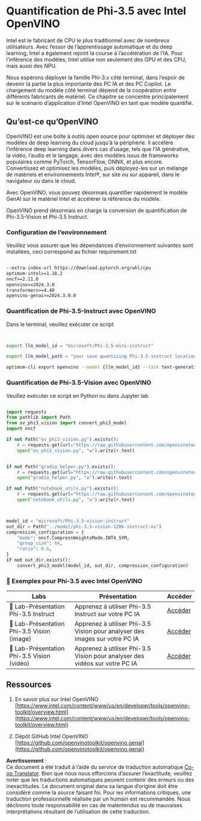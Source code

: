 <!--
CO_OP_TRANSLATOR_METADATA:
{
  "original_hash": "3139a6a82f357a9f90f1fe51c4caf65a",
  "translation_date": "2025-07-16T21:58:19+00:00",
  "source_file": "md/01.Introduction/04/UsingIntelOpenVINOQuantifyingPhi.md",
  "language_code": "fr"
}
-->
# **Quantification de Phi-3.5 avec Intel OpenVINO**

Intel est le fabricant de CPU le plus traditionnel avec de nombreux utilisateurs. Avec l’essor de l’apprentissage automatique et du deep learning, Intel a également rejoint la course à l’accélération de l’IA. Pour l’inférence des modèles, Intel utilise non seulement des GPU et des CPU, mais aussi des NPU.

Nous espérons déployer la famille Phi-3.x côté terminal, dans l’espoir de devenir la partie la plus importante des PC IA et des PC Copilot. Le chargement du modèle côté terminal dépend de la coopération entre différents fabricants de matériel. Ce chapitre se concentre principalement sur le scénario d’application d’Intel OpenVINO en tant que modèle quantifié.

## **Qu’est-ce qu’OpenVINO**

OpenVINO est une boîte à outils open source pour optimiser et déployer des modèles de deep learning du cloud jusqu’à la périphérie. Il accélère l’inférence deep learning dans divers cas d’usage, tels que l’IA générative, la vidéo, l’audio et le langage, avec des modèles issus de frameworks populaires comme PyTorch, TensorFlow, ONNX, et plus encore. Convertissez et optimisez les modèles, puis déployez-les sur un mélange de matériels et environnements Intel®, sur site ou sur appareil, dans le navigateur ou dans le cloud.

Avec OpenVINO, vous pouvez désormais quantifier rapidement le modèle GenAI sur le matériel Intel et accélérer la référence du modèle.

OpenVINO prend désormais en charge la conversion de quantification de Phi-3.5-Vision et Phi-3.5 Instruct.

### **Configuration de l’environnement**

Veuillez vous assurer que les dépendances d’environnement suivantes sont installées, ceci correspond au fichier requirement.txt

```txt

--extra-index-url https://download.pytorch.org/whl/cpu
optimum-intel>=1.18.2
nncf>=2.11.0
openvino>=2024.3.0
transformers>=4.40
openvino-genai>=2024.3.0.0

```

### **Quantification de Phi-3.5-Instruct avec OpenVINO**

Dans le terminal, veuillez exécuter ce script

```bash


export llm_model_id = "microsoft/Phi-3.5-mini-instruct"

export llm_model_path = "your save quantizing Phi-3.5-instruct location"

optimum-cli export openvino --model {llm_model_id} --task text-generation-with-past --weight-format int4 --group-size 128 --ratio 0.6  --sym  --trust-remote-code {llm_model_path}


```

### **Quantification de Phi-3.5-Vision avec OpenVINO**

Veuillez exécuter ce script en Python ou dans Jupyter lab

```python

import requests
from pathlib import Path
from ov_phi3_vision import convert_phi3_model
import nncf

if not Path("ov_phi3_vision.py").exists():
    r = requests.get(url="https://raw.githubusercontent.com/openvinotoolkit/openvino_notebooks/latest/notebooks/phi-3-vision/ov_phi3_vision.py")
    open("ov_phi3_vision.py", "w").write(r.text)


if not Path("gradio_helper.py").exists():
    r = requests.get(url="https://raw.githubusercontent.com/openvinotoolkit/openvino_notebooks/latest/notebooks/phi-3-vision/gradio_helper.py")
    open("gradio_helper.py", "w").write(r.text)

if not Path("notebook_utils.py").exists():
    r = requests.get(url="https://raw.githubusercontent.com/openvinotoolkit/openvino_notebooks/latest/utils/notebook_utils.py")
    open("notebook_utils.py", "w").write(r.text)



model_id = "microsoft/Phi-3.5-vision-instruct"
out_dir = Path("../model/phi-3.5-vision-128k-instruct-ov")
compression_configuration = {
    "mode": nncf.CompressWeightsMode.INT4_SYM,
    "group_size": 64,
    "ratio": 0.6,
}
if not out_dir.exists():
    convert_phi3_model(model_id, out_dir, compression_configuration)

```

### **🤖 Exemples pour Phi-3.5 avec Intel OpenVINO**

| Labs    | Présentation | Accéder |
| -------- | ------- |  ------- |
| 🚀 Lab-Présentation Phi-3.5 Instruct  | Apprenez à utiliser Phi-3.5 Instruct sur votre PC IA    |  [Accéder](../../../../../code/09.UpdateSamples/Aug/intel-phi35-instruct-zh.ipynb)    |
| 🚀 Lab-Présentation Phi-3.5 Vision (image) | Apprenez à utiliser Phi-3.5 Vision pour analyser des images sur votre PC IA      |  [Accéder](../../../../../code/09.UpdateSamples/Aug/intel-phi35-vision-img.ipynb)    |
| 🚀 Lab-Présentation Phi-3.5 Vision (vidéo)   | Apprenez à utiliser Phi-3.5 Vision pour analyser des vidéos sur votre PC IA    |  [Accéder](../../../../../code/09.UpdateSamples/Aug/intel-phi35-vision-video.ipynb)    |

## **Ressources**

1. En savoir plus sur Intel OpenVINO [https://www.intel.com/content/www/us/en/developer/tools/openvino-toolkit/overview.html](https://www.intel.com/content/www/us/en/developer/tools/openvino-toolkit/overview.html)

2. Dépôt GitHub Intel OpenVINO [https://github.com/openvinotoolkit/openvino.genai](https://github.com/openvinotoolkit/openvino.genai)

**Avertissement** :  
Ce document a été traduit à l’aide du service de traduction automatique [Co-op Translator](https://github.com/Azure/co-op-translator). Bien que nous nous efforcions d’assurer l’exactitude, veuillez noter que les traductions automatiques peuvent contenir des erreurs ou des inexactitudes. Le document original dans sa langue d’origine doit être considéré comme la source faisant foi. Pour les informations critiques, une traduction professionnelle réalisée par un humain est recommandée. Nous déclinons toute responsabilité en cas de malentendus ou de mauvaises interprétations résultant de l’utilisation de cette traduction.